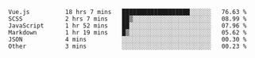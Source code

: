 
<!--
**xy406043/xy406043** is a ✨ _special_ ✨ repository because its `README.md` (this file) appears on your GitHub profile.

Here are some ideas to get you started:

- 🔭 I’m currently working on ...
- 🌱 I’m currently learning ...
- 👯 I’m looking to collaborate on ...
- 🤔 I’m looking for help with ...
- 💬 Ask me about ...
- 📫 How to reach me: ...
- 😄 Pronouns: ...
- ⚡ Fun fact: ...
-->

<!--START_SECTION:waka-->

```text
Vue.js          18 hrs 7 mins   ███████████████████░░░░░░   76.63 %
SCSS            2 hrs 7 mins    ██▒░░░░░░░░░░░░░░░░░░░░░░   08.99 %
JavaScript      1 hr 52 mins    ██░░░░░░░░░░░░░░░░░░░░░░░   07.96 %
Markdown        1 hr 19 mins    █▒░░░░░░░░░░░░░░░░░░░░░░░   05.62 %
JSON            4 mins          ░░░░░░░░░░░░░░░░░░░░░░░░░   00.30 %
Other           3 mins          ░░░░░░░░░░░░░░░░░░░░░░░░░   00.23 %
```

<!--END_SECTION:waka-->
